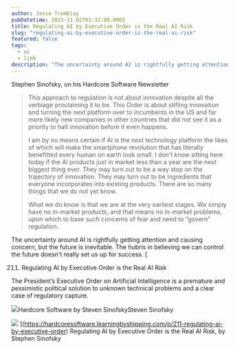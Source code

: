```yaml
---
author: Jesse Tremblay
pubDatetime: 2023-11-02T01:32:00.000Z
title: Regulating AI by Executive Order is the Real AI Risk
slug: "regulating-ai-by-executive-order-is-the-real-ai-risk"
featured: false
tags:
  - ai
  - link
description: "The uncertainty around AI is rightfully getting attention and causing concern, but the future is inevitable. The hubris in believing we can control the future doesn't really"
---
```


Stephen Sinofsky, on his Hardcore Software Newsletter

> This approach to regulation is not about innovation despite all the verbiage proclaiming it to be. This Order is about stifling innovation and turning the next platform over to incumbents in the US and far more likely new companies in other countries that did not see it as a priority to halt innovation before it even happens.
>
> I am by no means certain if AI is the next technology platform the likes of which will make the smartphone revolution that has literally benefitted every human on earth look small. I don’t know sitting here today if the AI products just in market less than a year are the next biggest thing ever. They may turn out to be a way stop on the trajectory of innovation. They may turn out to be ingredients that everyone incorporates into existing products. There are so many things that we do not yet know.
>
> What we do know is that we are at the very earliest stages. We simply have no in-market products, and that means no in-market problems, upon which to base such concerns of fear and need to “govern” regulation.

The uncertainty around AI is rightfully getting attention and causing concern, but the future is inevitable. The hubris in believing we can control the future doesn't really set us up for success.
[

211. Regulating AI by Executive Order is the Real AI Risk

The President’s Executive Order on Artificial Intelligence is a premature and pessimistic political solution to unknown technical problems and a clear case of regulatory capture.

![](https://substackcdn.com/image/fetch/f_auto,q_auto:good,fl_progressive:steep/https%3A%2F%2Fbucketeer-e05bbc84-baa3-437e-9518-adb32be77984.s3.amazonaws.com%2Fpublic%2Fimages%2Ff40dff32-cc49-44d8-8041-be219cce6059%2Fapple-touch-icon-180x180.png)Hardcore Software by Steven SinofskySteven Sinofsky

![](https://substackcdn.com/image/fetch/w_1200,h_600,c_fill,f_jpg,q_auto:good,fl_progressive:steep,g_auto/https%3A%2F%2Fsubstack-post-media.s3.amazonaws.com%2Fpublic%2Fimages%2F8698480b-47bb-4cab-83ea-5999b3cb478c_1247x769.jpeg)
](https://hardcoresoftware.learningbyshipping.com/p/211-regulating-ai-by-executive-order)
Regulating AI by Executive Order is the Real AI Risk, by Stephen Sinofsky
